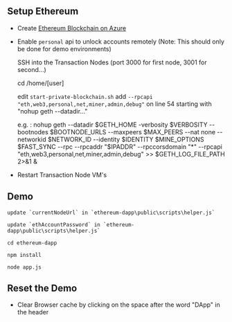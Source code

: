 ## Setup Ethereum

- Create [Ethereum Blockchain on Azure](https://azuremarketplace.microsoft.com/en-us/marketplace/apps/microsoft-azure-blockchain.azure-blockchain-service?tab=Overview)

- Enable `personal` api to unlock accounts remotely (Note: This should only be done for demo environments)

    SSH into the Transaction Nodes (port 3000 for first node, 3001 for second...)

    cd /home/[user]

    edit `start-private-blockchain.sh` add `--rpcapi "eth,web3,personal,net,miner,admin,debug"` on line 54 starting with "nohup geth --datadir..." 

    e.g. : nohup geth --datadir $GETH_HOME -verbosity $VERBOSITY --bootnodes $BOOTNODE_URLS --maxpeers $MAX_PEERS --nat none --networkid $NETWORK_ID --identity $IDENTITY $MINE_OPTIONS $FAST_SYNC --rpc --rpcaddr "$IPADDR" --rpccorsdomain "*" --rpcapi "eth,web3,personal,net,miner,admin,debug" >> $GETH_LOG_FILE_PATH 2>&1 & 

- Restart Transaction Node VM's

## Demo

    update `currentNodeUrl` in `ethereum-dapp\public\scripts\helper.js`

    update `ethAccountPassword` in `ethereum-dapp\public\scripts\helper.js`

    cd ethereum-dapp

    npm install

    node app.js

## Reset the Demo

- Clear Browser cache by clicking on the <Blank> space after the word "DApp" in the header


